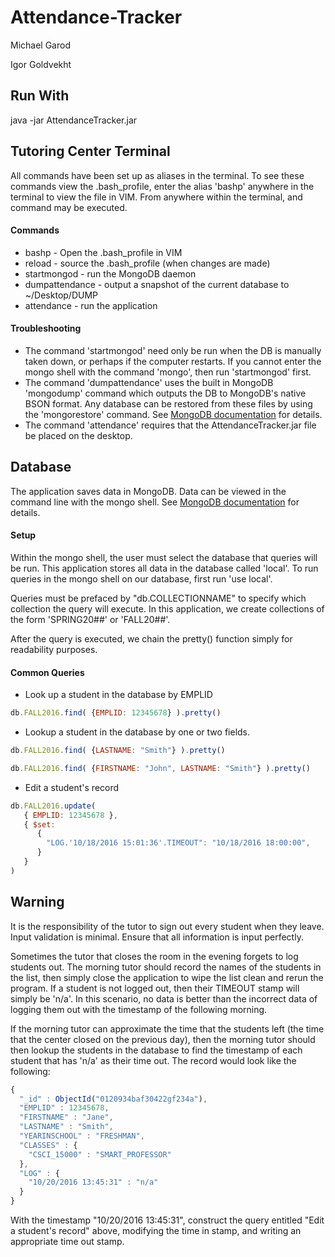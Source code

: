 # Attendance-Tracker
Michael Garod

Igor Goldvekht

## Run With
java -jar AttendanceTracker.jar

## Tutoring Center Terminal
All commands have been set up as aliases in the terminal. To see these commands view the .bash_profile, enter the alias 'bashp' anywhere in the terminal to view the file in VIM. From anywhere within the terminal, and command may be executed.

#### Commands
* bashp - Open the .bash_profile in VIM
* reload - source the .bash_profile (when changes are made)
* startmongod - run the MongoDB daemon
* dumpattendance - output a snapshot of the current database to ~/Desktop/DUMP
* attendance - run the application

#### Troubleshooting
* The command 'startmongod' need only be run when the DB is manually taken down, or perhaps if the computer restarts. If you cannot enter the mongo shell with the command 'mongo', then run 'startmongod' first.
* The command 'dumpattendance' uses the built in MongoDB 'mongodump' command which outputs the DB to MongoDB's native BSON format. Any database can be restored from these files by using the 'mongorestore' command. See [MongoDB documentation](https://docs.mongodb.com/manual/reference/program/mongorestore/) for details.
* The command 'attendance' requires that the AttendanceTracker.jar file be placed on the desktop.

## Database
The application saves data in MongoDB. Data can be viewed in the command line with the mongo shell. See [MongoDB documentation](https://docs.mongodb.com/getting-started/shell/client/) for details.

#### Setup
Within the mongo shell, the user must select the database that queries will be run. This application stores all data in the database called 'local'. To run queries in the mongo shell on our database, first run 'use local'.

Queries must be prefaced by "db.COLLECTIONNAME" to specify which collection the query will execute. In this application, we create collections of the form 'SPRING20##' or 'FALL20##'.

After the query is executed, we chain the pretty() function simply for readability purposes.

#### Common Queries
* Look up a student in the database by EMPLID
```javascript
db.FALL2016.find( {EMPLID: 12345678} ).pretty()
```

* Lookup a student in the database by one or two fields.
```javascript
db.FALL2016.find( {LASTNAME: "Smith"} ).pretty()

db.FALL2016.find( {FIRSTNAME: "John", LASTNAME: "Smith"} ).pretty()
```

* Edit a student's record
```javascript
db.FALL2016.update(
   { EMPLID: 12345678 },
   { $set:
      {
        "LOG.'10/18/2016 15:01:36'.TIMEOUT": "10/18/2016 18:00:00",
      }
   }
)
```

## Warning
It is the responsibility of the tutor to sign out every student when they leave. Input validation is minimal. Ensure that all information is input perfectly.

Sometimes the tutor that closes the room in the evening forgets to log students out. The morning tutor should record the names of the students in the list, then simply close the application to wipe the list clean and rerun the program. If a student is not logged out, then their TIMEOUT stamp will simply be 'n/a'. In this scenario, no data is better than the incorrect data of logging them out with the timestamp of the following morning.

If the morning tutor can approximate the time that the students left (the time that the center closed on the previous day), then the morning tutor should then lookup the students in the database to find the timestamp of each student that has 'n/a' as their time out. The record would look like the following:
```javascript
{
  "_id" : ObjectId("0120934baf30422gf234a"),
  "EMPLID" : 12345678,
  "FIRSTNAME" : "Jane",
  "LASTNAME" : "Smith",
  "YEARINSCHOOL" : "FRESHMAN",
  "CLASSES" : {
    "CSCI_15000" : "SMART_PROFESSOR"
  },
  "LOG" : {
    "10/20/2016 13:45:31" : "n/a"
  }
}
```

With the timestamp "10/20/2016 13:45:31", construct the query entitled "Edit a student's record" above, modifying the time in stamp, and writing an appropriate time out stamp.
